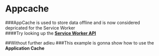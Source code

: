 # Appcache
###AppCache is used to store data offline and is now considered depricated for the Service Worker  
####Try looking up the [**Service Worker API**](https://developer.mozilla.org/en-US/docs/Web/API/Service_Worker_API) 

##Without further adieu
###This example is gonna show how to use the **Application Cache**



